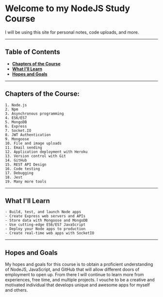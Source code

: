 # **Welcome to my NodeJS Study Course**
I will be using this site for personal notes, code uploads, and more.

---
## **Table of Contents**
  * [**Chapters of the Course**](#--chapters-of-the-course--)
  * [**What I'll Learn**](#--what-i'll-learn--)
  * [**Hopes and Goals**](#--hopes-and-goals--)
---

## **Chapters of the Course:**
```
1. Node.js
2. Npm
3. Asynchronous programming
4. ES6/ES7
5. MongoDB
6. Express
7. Socket.IO
8. JWT Authentication
9. Mongoose
10. File and image uploads
11. Email sending
12. Application deployment with Heroku
13. Version control with Git
14. GitHub
15. REST API Design
16. Code testing
17. Debugging
18. Jest
19. Many more tools
```
---

## **What I'll Learn**
```mermaid graph TD;
- Build, test, and launch Node apps 
- Create Express web servers and APIs
- Store data with Mongoose and MongoDB
- Use cutting-edge ES6/ES7 JavaScript
- Deploy your Node apps to production
- Create real-time web apps with SocketIO
```
---

## **Hopes and Goals**
My hopes and goals for this course is to obtain a proficient understanding of NodeJS, JavaScript, and GitHub that will allow different doors of employment to open up. From there I will continue to learn more from experiences, free time, and multiple projects. I vouche to be a creative and motivated individual that develops unique and awesome apps for myself and others.